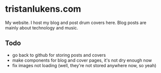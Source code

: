 # tristanlukens.com

My website. I host my blog and post drum covers here. Blog posts are mainly about technology and music.

## Todo

- go back to github for storing posts and covers
- make components for blog and cover pages, it's not dry enough now
- fix images not loading (well, they're not stored anywhere now, so yeah)
